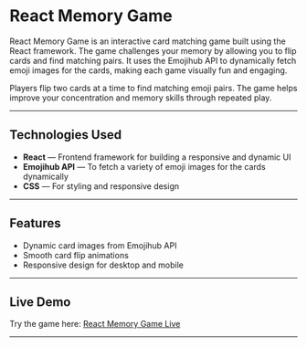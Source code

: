 # React Memory Game

React Memory Game is an interactive card matching game built using the React framework. The game challenges your memory by allowing you to flip cards and find matching pairs. It uses the Emojihub API to dynamically fetch emoji images for the cards, making each game visually fun and engaging.

Players flip two cards at a time to find matching emoji pairs. The game helps improve your concentration and memory skills through repeated play.

---

## Technologies Used

- **React** — Frontend framework for building a responsive and dynamic UI
- **Emojihub API** — To fetch a variety of emoji images for the cards dynamically
- **CSS** — For styling and responsive design

---

## Features

- Dynamic card images from Emojihub API
- Smooth card flip animations
- Responsive design for desktop and mobile

---

## Live Demo
Try the game here: [React Memory Game Live](https://memory-game-five-olive.vercel.app/)

---
